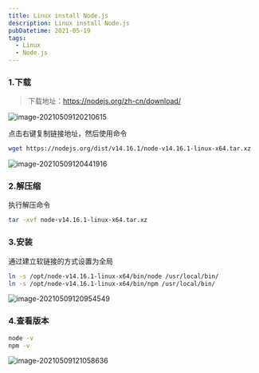 ```yaml
---
title: Linux install Node.js
description: Linux install Node.js
pubDatetime: 2021-05-19
tags:
  - Linux
  - Node.js
---
```


### 1.下载

> 下载地址：https://nodejs.org/zh-cn/download/

![image-20210509120210615](https://cxhello.oss-cn-beijing.aliyuncs.com/image/image-20210509120210615.png)

点击右键复制链接地址，然后使用命令

```bash
wget https://nodejs.org/dist/v14.16.1/node-v14.16.1-linux-x64.tar.xz
```

![image-20210509120441916](https://cxhello.oss-cn-beijing.aliyuncs.com/image/image-20210509120441916.png)

### 2.解压缩

执行解压命令

```bash
tar -xvf node-v14.16.1-linux-x64.tar.xz
```

### 3.安装

通过建立软链接的方式设置为全局

```bash
ln -s /opt/node-v14.16.1-linux-x64/bin/node /usr/local/bin/
ln -s /opt/node-v14.16.1-linux-x64/bin/npm /usr/local/bin/
```

![image-20210509120954549](https://cxhello.oss-cn-beijing.aliyuncs.com/image/image-20210509120954549.png)

### 4.查看版本

```bash
node -v
npm -v
```

![image-20210509121058636](https://cxhello.oss-cn-beijing.aliyuncs.com/image/image-20210509121058636.png)